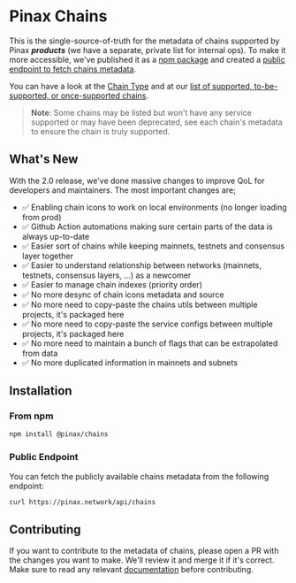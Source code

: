 # Pinax Chains

This is the single-source-of-truth for the metadata of chains supported by Pinax **_products_** (we have a separate, private list for internal ops). To make it more accessible, we've published it as a [npm package](#install_from_npm) and created a [public endpoint to fetch chains metadata](#public_endpoint).

You can have a look at the [Chain Type](/src/types/chain.types.ts) and at our [list of supported, to-be-supported, or once-supported chains](/src/types/pinax.types.ts). 

> **Note**: Some chains may be listed but won't have any service supported or may have been deprecated, see each chain's metadata to ensure the chain is truly supported.

## What's New

With the 2.0 release, we've done massive changes to improve QoL for developers and maintainers. The most important changes are;

- ✅ Enabling chain icons to work on local environments (no longer loading from prod)
- ✅ Github Action automations making sure certain parts of the data is always up-to-date
- ✅ Easier sort of chains while keeping mainnets, testnets and consensus layer together
- ✅ Easier to understand relationship between networks (mainnets, testnets, consensus layers, ...) as a newcomer
- ✅ Easier to manage chain indexes (priority order)
- ✅ No more desync of chain icons metadata and source
- ✅ No more need to copy-paste the chains utils between multiple projects, it's packaged here
- ✅ No more need to copy-paste the service configs between multiple projects, it's packaged here
- ✅ No more need to maintain a bunch of flags that can be extrapolated from data
- ✅ No more duplicated information in mainnets and subnets

## Installation

### From npm

```bash
npm install @pinax/chains
```

### Public Endpoint

You can fetch the publicly available chains metadata from the following endpoint:

```bash
curl https://pinax.network/api/chains
```

## Contributing

If you want to contribute to the metadata of chains, please open a PR with the changes you want to make. We'll review it and merge it if it's correct. Make sure to read any relevant [documentation](/docs) before contributing.
